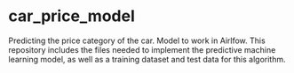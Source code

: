 # car_price_model
Predicting the price category of the car. Model to work in Airlfow.
This repository includes the files needed to implement the predictive machine learning model, as well as a training dataset and test data for this algorithm. 
